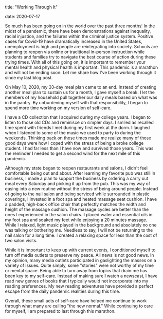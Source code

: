 title: "Working Through It"

date: 2020-07-17

So much has been going on in the world over the past three months! In the midst of a pandemic, there have been demonstrations against inequality, racial injustice, and the failures within the criminal justice system.
Positive cases for Covid-19 have dramatically increased in the United States, unemployment is high and people are reintegrating into society. Schools are planning to reopen via online or traditional in-person instruction while students
and families try to navigate the best course of action during these trying times. With all of this going on, it is important to remember your mental health and physical health is important. This pandemic is a marathon
and will not be ending soon.  Let me share how I've been working through it since my last blog post.  

On May 10, 2020, my 30-day meal plan came to an end. Instead of creating another meal plan to sustain us for a month, I gave myself a break. I let the members of my household pull together our daily meals based on 
what was in the pantry. By unburdening myself with that responsibility, I began to spend more time working on my version of self-care. 

I have a CD collection that I acquired during my college years. I began to listen to those old CDs and reminisce on simpler days. I smiled as recalled time spent with friends I met during my first week at the dorm. I laughed when I listened to some of the music we used to party to during the weekends. 
Thinking back on those times made me realize many of those good days were how I coped with the stress of being a broke college student. I had far less than I have now and survived those years. This was the reminder I needed
to get a second wind for the next mile of this pandemic.

Although my state began to reopen restaurants and salons, I didn't feel comfortable being out and about. After learning my favorite pub was still in business, I made a plan to support the business by 
ordering a carry out meal every Saturday and picking it up from the pub. This was my way of easing into a new routine without the stress of being around people. Instead of going to the nail salon and being serviced
while surrounded in plastic coverings, I invested in a foot spa and heated massage seat cushion. I have a padded, high-back office chair that perfectly matches the width and height of the massage cushion. The massage cycles are better 
than the ones I experienced in the salon chairs. I placed water and essential oils in my foot spa and soaked my feet while enjoying a 20 minutes massage. While I relaxed, light music played in the background
and absolutely no one was talking or bothering me. Needless to say, I will not be returning to the nail salon for a long time. I created a relaxing space for less than the cost of two salon visits. 

While it is important to keep up with current events, I conditioned myself to turn off media outlets to preserve my peace. All news is not good news. In my opinion, many media outlets participated in gaslighting
the masses on a variety of issues. Quite simply, some "stories" were not worthy of my time or mental space. Being able to turn away from topics that drain me has been key to my self-care. Instead of making sure I watch
a newscast, I have read new genres of books that I typically would not incorporate into my reading preferences. My new reading adventures have provided a perfect escape from the daily pandemic realities during this time. 

Overall, these small acts of self-care have helped me continue to work through what many are calling "the new normal." While continuing to care for myself, I am prepared to last through this marathon. 


